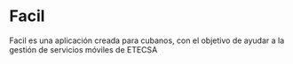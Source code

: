 # Facil
Facil es una aplicación creada para cubanos, con el objetivo de ayudar a la gestión de servicios móviles de ETECSA
